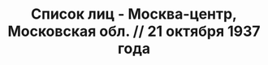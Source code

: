 ---
title: Список лиц - Москва-центр, Московская обл. // 21 октября 1937 года
description: РГАСПИ, ф.17, т.4, оп.171, дело 412, лист 61
images:
- /disk/pictures/v04/17-171-412-061.jpg
- /disk/pictures/v04/17-171-412-062.jpg
- /disk/pictures/v04/17-171-412-063.jpg
- /disk/pictures/v04/17-171-412-064.jpg
- /disk/pictures/v04/17-171-412-065.jpg
- /disk/pictures/v04/17-171-412-066.jpg
---